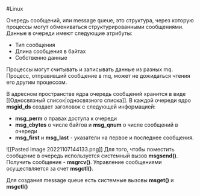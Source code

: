 #Linux 

Очередь сообщений, или message queue, это структура, через которую процессы могут обмениваться структурированными сообщениями. Данные в очереди имеют следующие атрибуты:
- Тип сообщения
- Длина сообщения в байтах
- Собственно данные

Процессы могут считывать и записывать данные из разных mq. Процесс, отправивший сообщение в mq, может не дожидаться чтения его другим процессом.

В адресном пространстве ядра очередь сообщений хранится в виде [[Односвязный список|односвязного списка]]. В каждой очереди ядро **msgid_ds** создает заголовок с следующей информацией:
- **msg_perm** о правах доступа к очереди
- **msg_cbytes** о числе байтов и **msg_qnum** о числе сообщений в очереди
- **msg_first** и **msg_last** - указатели на первое и последнее сообщения.

![[Pasted image 20221107144133.png]]
Для того, чтобы поместить сообщение в очередь используется системный вызов **msgsend()**. Получить сообщение - **msgrcv()**. Управление сообщениями осуществляется за счет **msgctl()**.

Для создания message queue есть системные вызовы **msget()** и **msgctl()**